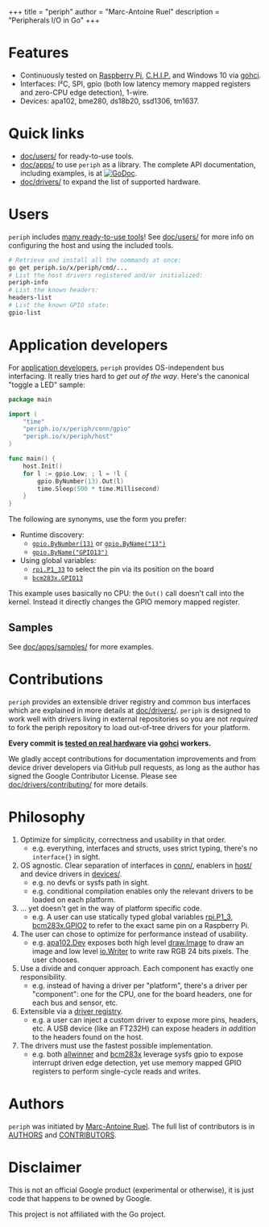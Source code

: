 +++
title = "periph"
author = "Marc-Antoine Ruel"
description = "Peripherals I/O in Go"
+++


# Features

- Continuously tested on [Raspberry Pi](https://raspberrypi.org),
  [C.H.I.P.](https://getchip.com/) and Windows 10 via
  [gohci](https://github.com/periph/gohci).
- Interfaces: I²C, SPI, gpio (both low latency memory mapped registers and
  zero-CPU edge detection), 1-wire.
- Devices: apa102, bme280, ds18b20, ssd1306, tm1637.


# Quick links

- [doc/users/](/doc/users/) for ready-to-use tools.
- [doc/apps/](/doc/apps/) to use `periph` as a library. The complete API
  documentation, including examples, is at
  [![GoDoc](https://godoc.org/periph.io/x/periph?status.svg)](https://godoc.org/periph.io/x/periph).
- [doc/drivers/](/doc/drivers/) to expand the list of supported hardware.


# Users

`periph` includes [many ready-to-use
tools](https://github.com/google/periph/tree/master/cmd/)! See
[doc/users/](/doc/users/) for more info on configuring the host and using the
included tools.

```bash
# Retrieve and install all the commands at once:
go get periph.io/x/periph/cmd/...
# List the host drivers registered and/or initialized:
periph-info
# List the known headers:
headers-list
# List the known GPIO state:
gpio-list
```


# Application developers

For [application developers](/doc/apps/), `periph` provides OS-independent bus
interfacing. It really tries hard to _get out of the way_.  Here's the canonical
"toggle a LED" sample:


~~~go
package main

import (
    "time"
    "periph.io/x/periph/conn/gpio"
    "periph.io/x/periph/host"
)

func main() {
    host.Init()
    for l := gpio.Low; ; l = !l {
        gpio.ByNumber(13).Out(l)
        time.Sleep(500 * time.Millisecond)
    }
}
~~~

The following are synonyms, use the form you prefer:

- Runtime discovery:
  - [`gpio.ByNumber(13)`](https://godoc.org/periph.io/x/periph/conn/gpio/#ByNumber)
    or
    [`gpio.ByName("13")`](https://godoc.org/periph.io/x/periph/conn/gpio/#ByName)
  - [`gpio.ByName("GPIO13")`](https://godoc.org/periph.io/x/periph/conn/gpio/#ByName)
- Using global variables:
  - [`rpi.P1_33`](https://godoc.org/periph.io/x/periph/host/rpi#/P1_33) to
    select the pin via its position on the board
  - [`bcm283x.GPIO13`](https://godoc.org/periph.io/x/periph/host/bcm283x/#GPIO13)

This example uses basically no CPU: the `Out()` call doesn't call into the
kernel. Instead it directly changes the GPIO memory mapped register.


## Samples

See [doc/apps/samples/](/doc/apps/samples/) for more examples.


# Contributions

`periph` provides an extensible driver registry and common bus interfaces which
are explained in more details at [doc/drivers/](/doc/drivers/). `periph` is
designed to work well with drivers living in external repositories so you are
not _required_ to fork the periph repository to load out-of-tree drivers for
your platform.

**Every commit is [tested on real hardware](/doc/drivers/contributing/#testing)
via [gohci](https://github.com/periph/gohci) workers.**

We gladly accept contributions for documentation improvements and from device
driver developers via GitHub pull requests, as long as the author has signed the
Google Contributor License. Please see
[doc/drivers/contributing/](/doc/drivers/contributing/) for more details.


# Philosophy

1. Optimize for simplicity, correctness and usability in that order.
   - e.g. everything, interfaces and structs, uses strict typing, there's no
     `interface{}` in sight.
2. OS agnostic. Clear separation of interfaces in
   [conn/](https://godoc.org/periph.io/x/periph/conn),
   enablers in [host/](https://godoc.org/periph.io/x/periph/host) and device
   drivers in [devices/](https://godoc.org/periph.io/x/periph/devices).
   - e.g. no devfs or sysfs path in sight.
   - e.g. conditional compilation enables only the relevant drivers to be loaded
     on each platform.
3. ... yet doesn't get in the way of platform specific code.
   - e.g. A user can use statically typed global variables
     [rpi.P1_3](https://godoc.org/periph.io/x/periph/host/rpi#pkg-variables),
     [bcm283x.GPIO2](https://godoc.org/periph.io/x/periph/host/bcm283x#Pin)
     to refer to the exact same pin on a Raspberry Pi.
3. The user can chose to optimize for performance instead of usability.
   - e.g.
     [apa102.Dev](https://godoc.org/periph.io/x/periph/devices/apa102#Dev)
     exposes both high level
     [draw.Image](https://golang.org/pkg/image/draw/#Image) to draw an image and
     low level [io.Writer](https://golang.org/pkg/io/#Writer) to write raw RGB
     24 bits pixels. The user chooses.
4. Use a divide and conquer approach. Each component has exactly one
   responsibility.
   - e.g. instead of having a driver per "platform", there's a driver per
     "component": one for the CPU, one for the board headers, one for each
     bus and sensor, etc.
5. Extensible via a [driver
   registry](https://godoc.org/periph.io/x/periph#Register).
   - e.g. a user can inject a custom driver to expose more pins, headers, etc.
     A USB device (like an FT232H) can expose headers _in addition_ to the
     headers found on the host.
6. The drivers must use the fastest possible implementation.
   - e.g. both
     [allwinner](https://godoc.org/periph.io/x/periph/host/allwinner)
     and
     [bcm283x](https://godoc.org/periph.io/x/periph/host/bcm283x)
     leverage sysfs gpio to expose interrupt driven edge detection, yet use
     memory mapped GPIO registers to perform single-cycle reads and writes.


# Authors

`periph` was initiated by [Marc-Antoine Ruel](https://github.com/maruel). The
full list of contributors is in
[AUTHORS](https://github.com/google/periph/blob/master/AUTHORS) and
[CONTRIBUTORS](https://github.com/google/periph/blob/master/CONTRIBUTORS).


# Disclaimer

This is not an official Google product (experimental or otherwise), it
is just code that happens to be owned by Google.

This project is not affiliated with the Go project.
